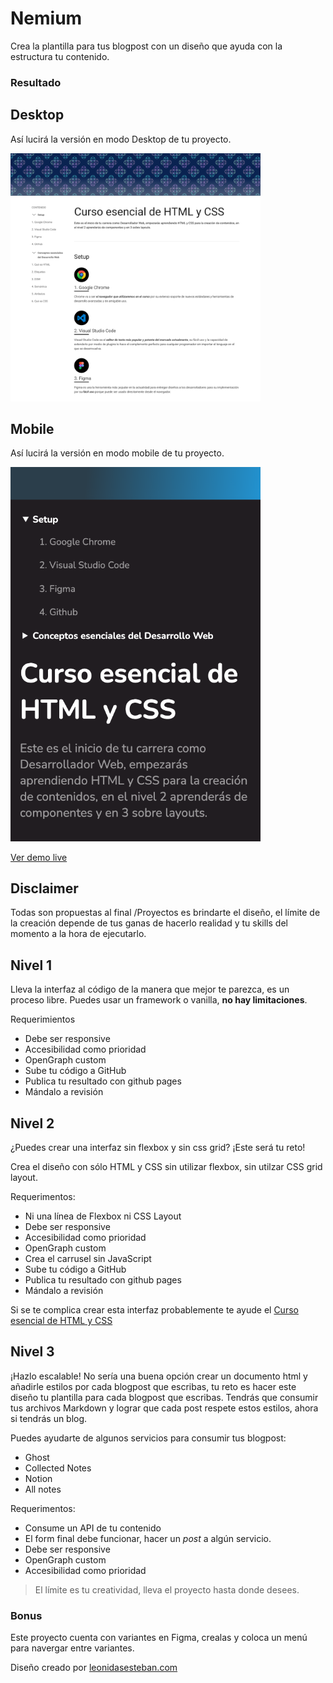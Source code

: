 # Nemium


Crea la plantilla para tus blogpost con un diseño que ayuda con la estructura tu contenido. 

### Resultado 

## Desktop

Así lucirá la versión en modo Desktop de tu proyecto.


  <img alt="Vista desktop del proyecto Nemium" width="400px"  src="medium-1.png"/>


## Mobile
Así lucirá la versión en modo mobile de tu proyecto.

  <img alt="Vista mobile del proyecto Nemium" width="400px" src="nemium.png"/>


[Ver demo live](https://leonidasesteban.github.io/curso-esencial-html-css/)


## Disclaimer

Todas son propuestas al final /Proyectos es brindarte el diseño, el límite de la creación depende de tus ganas de hacerlo realidad y tu skills del momento a la hora de ejecutarlo.


## Nivel 1

Lleva la interfaz al código de la manera que mejor te parezca, es un proceso libre.
Puedes usar un framework o vanilla, **no hay limitaciones**.

Requerimientos

- Debe ser responsive
- Accesibilidad como prioridad
- OpenGraph custom
- Sube tu código a GitHub
- Publica tu resultado con github pages
- Mándalo a revisión

## Nivel 2

¿Puedes crear una interfaz sin flexbox y sin css grid? ¡Este será tu reto!

Crea el diseño con sólo HTML y CSS sin utilizar flexbox, sin utilzar CSS grid layout.

Requerimentos:

- Ni una línea de Flexbox ni CSS Layout
- Debe ser responsive
- Accesibilidad como prioridad
- OpenGraph custom
- Crea el carrusel sin JavaScript
- Sube tu código a GitHub
- Publica tu resultado con github pages
- Mándalo a revisión

Si se te complica crear esta interfaz probablemente te ayude el [Curso esencial de HTML y CSS](https://leonidasesteban.com/cursos/html-css-fundamentos)



## Nivel 3

¡Hazlo escalable! 
No sería una buena opción crear un documento html y añadirle estilos por cada blogpost que escribas, tu reto es hacer este diseño tu plantilla para cada blogpost que escribas.
Tendrás que consumir tus archivos Markdown y lograr que cada post respete estos estilos, ahora si tendrás un blog.

Puedes ayudarte de algunos servicios para consumir tus blogpost:
- Ghost
- Collected Notes
- Notion
- All notes

Requerimentos:

- Consume un API de tu contenido
- El form final debe funcionar, hacer un _post_ a algún servicio.
- Debe ser responsive
- OpenGraph custom
- Accesibilidad como prioridad


> El límite es tu creatividad, lleva el proyecto hasta donde desees.


### Bonus

Este proyecto cuenta con variantes en Figma, crealas y coloca un menú para navergar entre variantes.


Diseño creado por [leonidasesteban.com](https://leonidasesteban.com)






